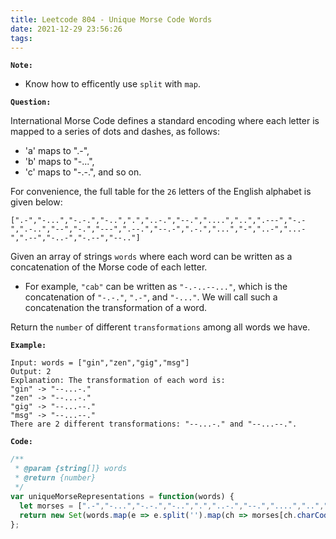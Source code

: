 ```yaml
---
title: Leetcode 804 - Unique Morse Code Words
date: 2021-12-29 23:56:26
tags:
---
```

**`Note:`**
- Know how to efficently use `split` with `map`.

**`Question:`**

International Morse Code defines a standard encoding where each letter is mapped to a series of dots and dashes, as follows:

- 'a' maps to ".-",
- 'b' maps to "-...",
- 'c' maps to "-.-.", and so on.

For convenience, the full table for the `26` letters of the English alphabet is given below:
```
[".-","-...","-.-.","-..",".","..-.","--.","....","..",".---","-.-",".-..","--","-.","---",".--.","--.-",".-.","...","-","..-","...-",".--","-..-","-.--","--.."]
```
Given an array of strings `words` where each word can be written as a concatenation of the Morse code of each letter.

- For example, `"cab"` can be written as `"-.-..--..."`, which is the concatenation of `"-.-."`, `".-"`, and `"-..."`. We will call such a concatenation the transformation of a word.

Return the `number` of different `transformations` among all words we have.

**`Example:`**
```
Input: words = ["gin","zen","gig","msg"]
Output: 2
Explanation: The transformation of each word is:
"gin" -> "--...-."
"zen" -> "--...-."
"gig" -> "--...--."
"msg" -> "--...--."
There are 2 different transformations: "--...-." and "--...--.".
```

**`Code:`**
```javascript
/**
 * @param {string[]} words
 * @return {number}
 */
var uniqueMorseRepresentations = function(words) {
  let morses = [".-","-...","-.-.","-..",".","..-.","--.","....","..",".---","-.-",".-..","--","-.","---",".--.","--.-",".-.","...","-","..-","...-",".--","-..-","-.--","--.."];
  return new Set(words.map(e => e.split('').map(ch => morses[ch.charCodeAt(0) - 'a'.charCodeAt(0)]).join(''))).size;
};
```